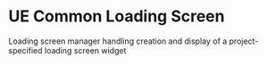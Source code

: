 # UE Common Loading Screen

Loading screen manager handling creation and display of a project-specified loading screen widget
